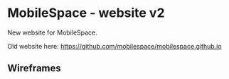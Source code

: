 # MobileSpace - website v2

New website for MobileSpace.

Old website here: https://github.com/mobilespace/mobilespace.github.io

## Wireframes
